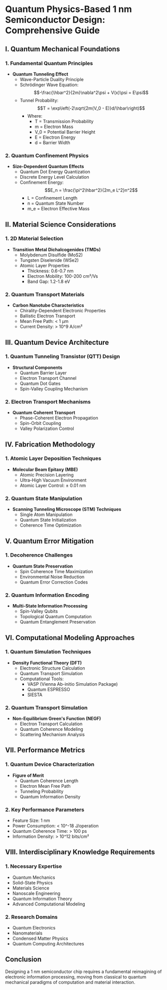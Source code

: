 # Quantum Physics-Based 1 nm Semiconductor Design: Comprehensive Guide

## I. Quantum Mechanical Foundations

### 1. Fundamental Quantum Principles
- **Quantum Tunneling Effect**
  - Wave-Particle Duality Principle
  - Schrödinger Wave Equation: $$-\frac{\hbar^2}{2m}\nabla^2\psi + V(x)\psi = E\psi$$
  - Tunnel Probability: $$T = \exp\left(-2\sqrt{2m(V_0 - E)}d/\hbar\right)$$
    - Where:
      - T = Transmission Probability
      - m = Electron Mass
      - V_0 = Potential Barrier Height
      - E = Electron Energy
      - d = Barrier Width

### 2. Quantum Confinement Physics
- **Size-Dependent Quantum Effects**
  - Quantum Dot Energy Quantization
  - Discrete Energy Level Calculation
  - Confinement Energy: $$E_n = \frac{\pi^2\hbar^2}{2m_e L^2}n^2$$
    - L = Confinement Length
    - n = Quantum State Number
    - m_e = Electron Effective Mass

## II. Material Science Considerations

### 1. 2D Material Selection
- **Transition Metal Dichalcogenides (TMDs)**
  - Molybdenum Disulfide (MoS2)
  - Tungsten Diselenide (WSe2)
  - Atomic Layer Properties
    - Thickness: 0.6-0.7 nm
    - Electron Mobility: 100-200 cm²/Vs
    - Band Gap: 1.2-1.8 eV

### 2. Quantum Transport Materials
- **Carbon Nanotube Characteristics**
  - Chirality-Dependent Electronic Properties
  - Ballistic Electron Transport
  - Mean Free Path: < 1 μm
  - Current Density: > 10^9 A/cm²

## III. Quantum Device Architecture

### 1. Quantum Tunneling Transistor (QTT) Design
- **Structural Components**
  - Quantum Barrier Layer
  - Electron Transport Channel
  - Quantum Dot Gates
  - Spin-Valley Coupling Mechanism

### 2. Electron Transport Mechanisms
- **Quantum Coherent Transport**
  - Phase-Coherent Electron Propagation
  - Spin-Orbit Coupling
  - Valley Polarization Control

## IV. Fabrication Methodology

### 1. Atomic Layer Deposition Techniques
- **Molecular Beam Epitaxy (MBE)**
  - Atomic Precision Layering
  - Ultra-High Vacuum Environment
  - Atomic Layer Control: ± 0.01 nm

### 2. Quantum State Manipulation
- **Scanning Tunneling Microscope (STM) Techniques**
  - Single Atom Manipulation
  - Quantum State Initialization
  - Coherence Time Optimization

## V. Quantum Error Mitigation

### 1. Decoherence Challenges
- **Quantum State Preservation**
  - Spin Coherence Time Maximization
  - Environmental Noise Reduction
  - Quantum Error Correction Codes

### 2. Quantum Information Encoding
- **Multi-State Information Processing**
  - Spin-Valley Qubits
  - Topological Quantum Computation
  - Quantum Entanglement Preservation

## VI. Computational Modeling Approaches

### 1. Quantum Simulation Techniques
- **Density Functional Theory (DFT)**
  - Electronic Structure Calculation
  - Quantum Transport Simulation
  - Computational Tools:
    - VASP (Vienna Ab-initio Simulation Package)
    - Quantum ESPRESSO
    - SIESTA

### 2. Quantum Transport Simulation
- **Non-Equilibrium Green's Function (NEGF)**
  - Electron Transport Calculation
  - Quantum Coherence Modeling
  - Scattering Mechanism Analysis

## VII. Performance Metrics

### 1. Quantum Device Characterization
- **Figure of Merit**
  - Quantum Coherence Length
  - Electron Mean Free Path
  - Tunneling Probability
  - Quantum Information Density

### 2. Key Performance Parameters
- Feature Size: 1 nm
- Power Consumption: < 10^-18 J/operation
- Quantum Coherence Time: > 100 ps
- Information Density: > 10^12 bits/cm²

## VIII. Interdisciplinary Knowledge Requirements

### 1. Necessary Expertise
- Quantum Mechanics
- Solid-State Physics
- Materials Science
- Nanoscale Engineering
- Quantum Information Theory
- Advanced Computational Modeling

### 2. Research Domains
- Quantum Electronics
- Nanomaterials
- Condensed Matter Physics
- Quantum Computing Architectures

## Conclusion
Designing a 1 nm semiconductor chip requires a fundamental reimagining of electronic information processing, moving from classical to quantum mechanical paradigms of computation and material interaction.
